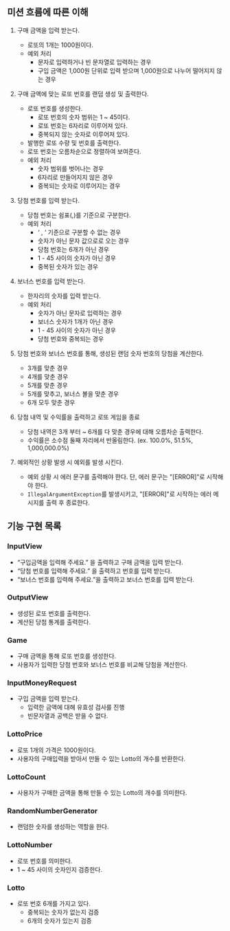 ## 미션 흐름에 따른 이해

1. 구매 금액을 입력 받는다.
    - 로또의 1개는 1000원이다.
    - 예외 처리
        - 문자로 입력하거나 빈 문자열로 입력하는 경우
        - 구입 금액은 1,000원 단위로 입력 받으며 1,000원으로 나누어 떨어지지 않는 경우

2. 구매 금액에 맞는 로또 번호를 랜덤 생성 및 출력한다.
    - 로또 번호를 생성한다.
        - 로또 번호의 숫자 범위는 1 ~ 45이다.
        - 로또 번호는 6자리로 이루어져 있다.
        - 중복되지 않는 숫자로 이루어져 있다.
    - 발행한 로또 수량 및 번호를 출력한다.
    - 로또 번호는 오름차순으로 정렬하여 보여준다.
    - 예외 처리
        - 숫자 범위를 벗어나는 경우
        - 6자리로 만들어지지 않은 경우
        - 중복되는 숫자로 이루어지는 경우


3. 당첨 번호를 입력 받는다.
    - 당첨 번호는 쉼표(,)를 기준으로 구분한다.
    - 예외 처리
        - ‘ , ‘ 기준으로 구분할 수 없는 경우
        - 숫자가 아닌 문자 값으로로 오는 경우
        - 당첨 번호는 6개가 아닌 경우
        - 1 - 45 사이의 숫자가 아닌 경우
        - 중복된 숫자가 있는 경우

4. 보너스 번호를 입력 받는다.
    - 한자리의 숫자를 입력 받는다.
    - 예외 처리
        - 숫자가 아닌 문자로 입력하는 경우
        - 보너스 숫자가 1개가 아닌 경우
        - 1 - 45 사이의 숫자가 아닌 경우
        - 당첨 번호와 중복되는 경우

5. 당첨 번호와 보너스 번호를 통해, 생성된 랜덤 숫자 번호의 당첨을 계산한다.
    - 3개를 맞춘 경우
    - 4개를 맞춘 경우
    - 5개를 맞춘 경우
    - 5개를 맞추고, 보너스 볼을 맞춘 경우
    - 6개 모두 맞춘 경우

6. 당첨 내역 및 수익률을 출력하고 로또 게임을 종료
    - 당첨 내역은 3개 부터 ~ 6개를 다 맞춘 경우에 대해 오름차순 출력한다.
    - 수익률은 소수점 둘째 자리에서 반올림한다. (ex. 100.0%, 51.5%, 1,000,000.0%)

7. 예외적인 상황 발생 시 예외를 발생 시킨다.
    - 예외 상황 시 에러 문구를 출력해야 한다. 단, 에러 문구는 "[ERROR]"로 시작해야 한다.
    - `IllegalArgumentException`를 발생시키고, "[ERROR]"로 시작하는 에러 메시지를 출력 후 종료한다.

## 기능 구현 목록

### InputView

- “구입금액을 입력해 주세요.” 을 출력하고 구매 금액을 입력 받는다.
- “당첨 번호를 입력해 주세요.” 을 출력하고 번호를 입력 받는다.
- “보너스 번호를 입력해 주세요.”을 출력하고 보너스 번호를 입력 받는다.

### OutputView

- 생성된 로또 번호를 출력한다.
- 계산된 당첨 통계를 출력한다.

### Game

- 구매 금액을 통해 로또 번호를 생성한다.
- 사용자가 입력한 당첨 번호와 보너스 번호를 비교해 당첨을 계산한다.

### InputMoneyRequest

- 구입 금액을 입력 받는다.
    - 입력한 금액에 대해 유효성 검사를 진행
    - 빈문자열과 공백은 받을 수 없다.

### LottoPrice

- 로또 1개의 가격은 1000원이다.
- 사용자의 구매입력을 받아서 만들 수 있는 Lotto의 개수를 반환한다.

### LottoCount

- 사용자가 구매한 금액을 통해 만들 수 있는 Lotto의 개수를 의미한다.

### RandomNumberGenerator

- 랜덤한 숫자를 생성하는 역할을 한다.

### LottoNumber

- 로또 번호를 의미한다.
- 1 ~ 45 사이의 숫자인지 검증한다.

### Lotto

- 로또 번호 6개를 가지고 있다.
    - 중복되는 숫자가 없는지 검증
    - 6개의 숫자가 있는지 검증

